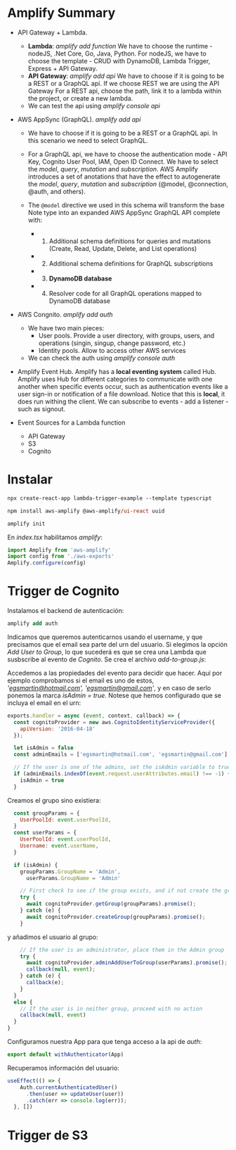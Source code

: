 # Amplify Summary

- API Gateway + Lambda. 
    - __Lambda__: _amplify add function_
        We have to choose the runtime - nodeJS, .Net Core, Go, Java, Python.
        For nodeJS, we have to choose the template - CRUD with DynamoDB, Lambda Trigger, Express + API Gateway.
    - __API Gateway__: _amplify add api_
        We have to choose if it is going to be a REST or a GraphQL api. If we choose REST we are using the API Gateway
        For a REST api, choose the path, link it to a lambda within the project, or create a new lambda.
    - We can test the api using _amplify console api_

- AWS AppSync (GraphQL). _amplify add api_

    - We have to choose if it is going to be a REST or a GraphQL api. In this scenario we need to select GraphQL. 

    - For a GraphQL api, we have to choose the authentication mode - API Key, Cognito User Pool, IAM, Open ID Connect. We have to select the _model_, _query_, _mutation_ and _subscription_. AWS Amplify introduces a set of anotations that have the effect to autogenerate the _model_, _query_, _mutation_ and _subscription_ (@model, @connection, @auth, and others).

    - The `@model` directive we used in this schema will transform the base Note type into an expanded AWS AppSync GraphQL API complete with:

        - 1. Additional schema definitions for queries and mutations (Create, Read, Update, Delete, and List operations)
        - 2. Additional schema definitions for GraphQL subscriptions
        - 3. __DynamoDB database__
        - 4. Resolver code for all GraphQL operations mapped to DynamoDB database

- AWS Congnito. _amplify add auth_

    - We have two main pieces: 
        - User pools. Provide a user directory, with groups, users, and operations (singin, singup, change password, etc.)
        - Identity pools. Allow to access other AWS services
    - We can check the auth using _amplify console auth_

- Amplify Event Hub. Amplify has a __local eventing system__ called Hub. Amplify uses Hub for different categories to communicate with one another when specific events occur, such as authentication events like a user sign-in or notification of a file download. Notice that this is __local__, it does run withing the client. We can subscribe to events - add a listener - such as signout.

- Event Sources for a Lambda function
    - API Gateway
    - S3
    - Cognito

# Instalar

```ps
npx create-react-app lambda-trigger-example --template typescript

npm install aws-amplify @aws-amplify/ui-react uuid

amplify init
```

En _index.tsx_ habilitamos _amplify_:

```js
import Amplify from 'aws-amplify'
import config from './aws-exports'
Amplify.configure(config)
```

# Trigger de Cognito

Instalamos el backend de autenticación:

```ps
amplify add auth
```

Indicamos que queremos autenticarnos usando el username, y que precisamos que el email sea parte del urn del usuario. Si elegimos la opción _Add User to Group_, lo que sucederá es que se crea una Lambda que susbscribe al evento de _Cognito_. Se crea el archivo _add-to-group.js_:

Accedemos a las propiedades del evento para decidir que hacer. Aquí por ejemplo comprobamos si el email es uno de estos, _'egsmartin@hotmail.com', 'egsmartin@gmail.com'_, y en caso de serlo ponemos la marca _isAdmin = true_. Notese que hemos configurado que se incluya el email en el urn:

```js
exports.handler = async (event, context, callback) => {
  const cognitoProvider = new aws.CognitoIdentityServiceProvider({
    apiVersion: '2016-04-18'
  });

  let isAdmin = false
  const adminEmails = ['egsmartin@hotmail.com', 'egsmartin@gmail.com']

  // If the user is one of the admins, set the isAdmin variable to true
  if (adminEmails.indexOf(event.request.userAttributes.email) !== -1) {
    isAdmin = true
  }
```

Creamos el grupo sino existiera:

```js
  const groupParams = {
    UserPoolId: event.userPoolId,
  }
  const userParams = {
    UserPoolId: event.userPoolId,
    Username: event.userName,
  }

  if (isAdmin) {
    groupParams.GroupName = 'Admin',
      userParams.GroupName = 'Admin'

    // First check to see if the group exists, and if not create the group
    try {
      await cognitoProvider.getGroup(groupParams).promise();
    } catch (e) {
      await cognitoProvider.createGroup(groupParams).promise();
    }
```

y añadimos el usuario al grupo:

```js
    // If the user is an administrator, place them in the Admin group
    try {
      await cognitoProvider.adminAddUserToGroup(userParams).promise();
      callback(null, event);
    } catch (e) {
      callback(e);
    }
  }
  else {
    // If the user is in neither group, proceed with no action
    callback(null, event)
  }
}
```

Configuramos nuestra App para que tenga acceso a la api de _auth_:

```js
export default withAuthenticator(App)
```

Recuperamos información del usuario:

```js
useEffect(() => {
    Auth.currentAuthenticatedUser()
      .then(user => updateUser(user))
      .catch(err => console.log(err));
  }, [])
```

# Trigger de S3


